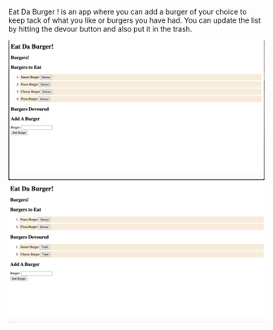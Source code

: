 Eat Da Burger ! is an app where you can add a burger of your choice to keep tack of what you like or burgers you have had. You can update the list by hitting the devour button and 
also put it in the trash.

![](Burger.png)
![](Bureger2.png)
